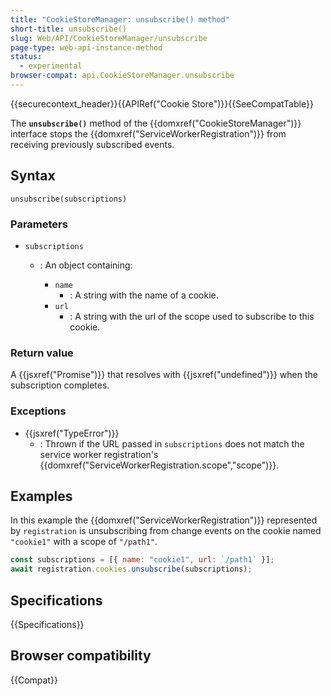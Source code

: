 ```yaml
---
title: "CookieStoreManager: unsubscribe() method"
short-title: unsubscribe()
slug: Web/API/CookieStoreManager/unsubscribe
page-type: web-api-instance-method
status:
  - experimental
browser-compat: api.CookieStoreManager.unsubscribe
---
```


{{securecontext_header}}{{APIRef("Cookie Store")}}{{SeeCompatTable}}

The **`unsubscribe()`** method of the {{domxref("CookieStoreManager")}} interface stops the {{domxref("ServiceWorkerRegistration")}} from receiving previously subscribed events.

## Syntax

```js-nolint
unsubscribe(subscriptions)
```

### Parameters

- `subscriptions`

  - : An object containing:

    - `name`
      - : A string with the name of a cookie.
    - `url`
      - : A string with the url of the scope used to subscribe to this cookie.

### Return value

A {{jsxref("Promise")}} that resolves with {{jsxref("undefined")}} when the subscription completes.

### Exceptions

- {{jsxref("TypeError")}}
  - : Thrown if the URL passed in `subscriptions` does not match the service worker registration's {{domxref("ServiceWorkerRegistration.scope","scope")}}.

## Examples

In this example the {{domxref("ServiceWorkerRegistration")}} represented by `registration` is unsubscribing from change events on the cookie named `"cookie1"` with a scope of `"/path1"`.

```js
const subscriptions = [{ name: "cookie1", url: `/path1` }];
await registration.cookies.unsubscribe(subscriptions);
```

## Specifications

{{Specifications}}

## Browser compatibility

{{Compat}}
